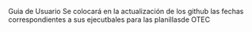 Guia de Usuario
Se colocará en la actualización de los github las fechas correspondientes a sus ejecutbales para las planillasde OTEC

